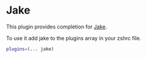 # Jake

This plugin provides completion for [Jake](http://jakejs.com/).

To use it add jake to the plugins array in your zshrc file.

```bash
plugins=(... jake)
```

